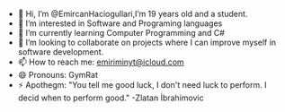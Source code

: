 - 👋 Hi, I’m @EmircanHaciogullari,I’m 19 years old and a student.
- 👀 I’m interested in Software and Programing languages
- 🌱 I’m currently learning Computer Programming and C#
- 💞️ I’m looking to collaborate on projects where I can improve myself in software development.
- 📫 How to reach me: emiriminyt@icloud.com
- 😄 Pronouns: GymRat
- ⚡ Apothegm: "You tell me good luck, I don't need luck to perform. I decid when to perform good." -Zlatan İbrahimovic

<!---
EmircanHaciogullari/EmircanHaciogullari is a ✨ special ✨ repository because its `README.md` (this file) appears on your GitHub profile.
You can click the Preview link to take a look at your changes.
--->
